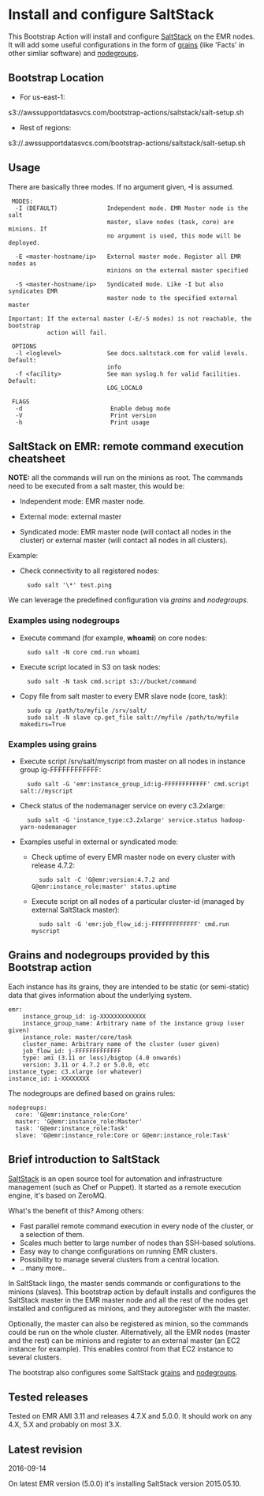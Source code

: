 Install and configure SaltStack
===============================
This Bootstrap Action will install and configure [SaltStack](https://docs.saltstack.com/en/2015.5/) on the EMR nodes. It will add some
useful configurations in the form of [grains](https://docs.saltstack.com/en/2015.5/topics/targeting/grains.html) (like 'Facts' in other simliar software) and [nodegroups](https://docs.saltstack.com/en/2015.5/topics/targeting/nodegroups.html).

## Bootstrap Location ##
* For us-east-1:

s3://awssupportdatasvcs.com/bootstrap-actions/saltstack/salt-setup.sh

* Rest of regions:

s3://<region>.awssupportdatasvcs.com/bootstrap-actions/saltstack/salt-setup.sh

## Usage ##
There are basically three modes. If no argument given, **-I** is assumed.

     MODES:
      -I (DEFAULT)              Independent mode. EMR Master node is the salt
                                master, slave nodes (task, core) are minions. If
                                no argument is used, this mode will be deployed.

      -E <master-hostname/ip>   External master mode. Register all EMR nodes as
                                minions on the external master specified

      -S <master-hostname/ip>   Syndicated mode. Like -I but also syndicates EMR
                                master node to the specified external master

    Important: If the external master (-E/-S modes) is not reachable, the bootstrap
               action will fail.

     OPTIONS
      -l <loglevel>             See docs.saltstack.com for valid levels. Default:
                                info
      -f <facility>             See man syslog.h for valid facilities. Default:
                                LOG_LOCAL0

     FLAGS
      -d                         Enable debug mode
      -V                         Print version
      -h                         Print usage


## SaltStack on EMR: remote command execution cheatsheet ##
 __NOTE:__ all the commands will run on the minions as root. The commands need to be executed from a salt master, this would be:

  - Independent mode: EMR master node.

  - External mode: external master

  - Syndicated mode: EMR master node (will contact all nodes in the cluster) or external master (will contact all nodes in all clusters).

Example:

- Check connectivity to all registered nodes:

        sudo salt '\*' test.ping

We can leverage the predefined configuration via _grains_ and _nodegroups_.

### Examples using nodegroups ###

- Execute command (for example, __whoami__) on core nodes:

        sudo salt -N core cmd.run whoami

- Execute script located in S3 on task nodes:

        sudo salt -N task cmd.script s3://bucket/command

- Copy file from salt master to every EMR slave node (core, task):

        sudo cp /path/to/myfile /srv/salt/
        sudo salt -N slave cp.get_file salt://myfile /path/to/myfile makedirs=True

### Examples using grains ###

- Execute script /srv/salt/myscript from master on all nodes in instance group ig-FFFFFFFFFFFF:

        sudo salt -G 'emr:instance_group_id:ig-FFFFFFFFFFFF' cmd.script salt://myscript

- Check status of the nodemanager service on every c3.2xlarge:

        sudo salt -G 'instance_type:c3.2xlarge' service.status hadoop-yarn-nodemanager

- Examples useful in external or syndicated mode:
    - Check uptime of every EMR master node on every cluster with release 4.7.2:

            sudo salt -C 'G@emr:version:4.7.2 and G@emr:instance_role:master' status.uptime

    - Execute script on all nodes of a particular cluster-id (managed by external SaltStack master):

            sudo salt -G 'emr:job_flow_id:j-FFFFFFFFFFFFF' cmd.run myscript

## Grains and nodegroups provided by this Bootstrap action ##
Each instance has its grains, they are intended to be static (or semi-static) data that gives information about the underlying system.

    emr:
        instance_group_id: ig-XXXXXXXXXXXXX
        instance_group_name: Arbitrary name of the instance group (user given)
        instance_role: master/core/task
        cluster_name: Arbitrary name of the cluster (user given)
        job_flow_id: j-FFFFFFFFFFFFF
        type: ami (3.11 or less)/bigtop (4.0 onwards)
        version: 3.11 or 4.7.2 or 5.0.0, etc
    instance_type: c3.xlarge (or whatever)
    instance_id: i-XXXXXXXX

The nodegroups are defined based on grains rules:

    nodegroups:
      core: 'G@emr:instance_role:Core'
      master: 'G@emr:instance_role:Master'
      task: 'G@emr:instance_role:Task'
      slave: 'G@emr:instance_role:Core or G@emr:instance_role:Task'


## Brief introduction to SaltStack ##
[SaltStack](https://docs.saltstack.com/en/2015.5/) is an open source tool for automation and infrastructure management (such as Chef or Puppet). It started as a remote execution engine, it's based on ZeroMQ.

What's the benefit of this? Among others:

- Fast parallel remote command execution in every node of the cluster, or a selection of them.
- Scales much better to large number of nodes than SSH-based solutions.
- Easy way to change configurations on running EMR clusters.
- Possibility to manage several clusters from a central location.
- .. many more..

In SaltStack lingo, the master sends commands or configurations to the minions (slaves). This bootstrap action by default installs and configures the SaltStack master in the EMR master node and all the rest of the nodes get installed and configured as minions, and they autoregister with the master.

Optionally, the master can also be registered as minion, so the commands could be run on the whole cluster. Alternatively, all the EMR nodes (master and the rest) can be minions and register to an external master (an EC2 instance for example). This enables control from that EC2 instance to several clusters.

The bootstrap also configures some SaltStack [grains](https://docs.saltstack.com/en/2015.5/topics/targeting/grains.html) and [nodegroups](https://docs.saltstack.com/en/2015.5/topics/targeting/nodegroups.html).


## Tested releases ##
Tested on EMR AMI 3.11 and releases 4.7.X and 5.0.0. It should work on any 4.X, 5.X and probably on most 3.X.

## Latest revision ##
2016-09-14

On latest EMR version (5.0.0) it's installing SaltStack version 2015.05.10.
